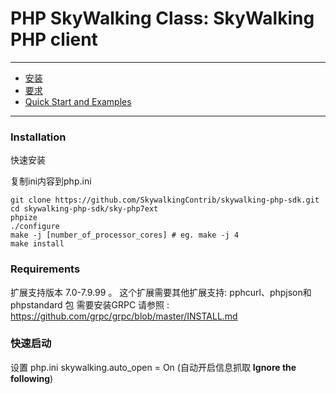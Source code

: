 # PHP SkyWalking Class: SkyWalking PHP client


---

- [安装](#installation)
- [要求](#requirements)
- [Quick Start and Examples](#quick-start-and-examples)

---

### Installation
快速安装

复制ini内容到php.ini

	git clone https://github.com/SkywalkingContrib/skywalking-php-sdk.git
	cd skywalking-php-sdk/sky-php7ext
	phpize
	./configure
	make -j [number_of_processor_cores] # eg. make -j 4
	make install
### Requirements

扩展支持版本 7.0-7.9.99 。
这个扩展需要其他扩展支持: pphcurl、phpjson和phpstandard 包
需要安装GRPC 请参照 : https://github.com/grpc/grpc/blob/master/INSTALL.md

### 快速启动
设置 php.ini skywalking.auto_open = On (自动开启信息抓取  **Ignore the following**)  
